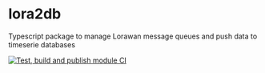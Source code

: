 # lora2db

Typescript package to manage Lorawan message queues and push data to timeserie databases

[![Test, build and publish module CI](https://github.com/bradtech/lora2db/actions/workflows/build.yml/badge.svg)](https://github.com/bradtech/lora2db/actions/workflows/build.yml)
